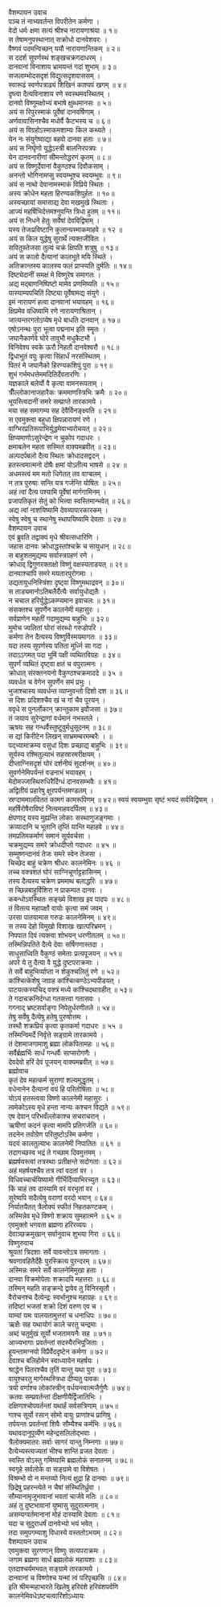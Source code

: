 वैशम्पायन उवाच  
पञ्च तं नाभ्यवर्तन्त विपरीतेन कर्मणा ।  
वेदो धर्मः क्षमा सत्यं श्रीश्च नारायणाश्रया ॥ १॥  
स तेषामनुपस्थानात् सक्रोधो दानवेशवरः ।  
वैष्णवं पदमन्विच्छन् ययौ नारायणान्तिकम् ॥ २॥  
स ददर्श सुपर्णस्थं शङ्खचक्रगदाधरम् ।  
दानवानां विनाशाय भ्रामयन्तं गदां शुभाम् ॥ ३॥  
सजलाम्भोदसदृशं विद्युत्सदृशवाससम् ।  
स्वारूढं स्वर्णपत्राढ्यं शिखिनं काश्यपं खगम् ॥ ४॥  
दृष्त्वा दैत्यविनाशाय रणे स्वस्थमवस्थितम् ।  
दानवो विष्णुमक्षोभ्यं बभाषे क्षुब्धमानसः ॥ ५॥  
अयं स रिपुरस्माकं पूर्वेषां दानवर्षिणाम् ।  
अर्णवावासिनश्चैव मधोर्वै कैटभस्य च ॥ ६॥  
अयं स विग्रहोऽस्माकमशाम्यः किल कथ्यते ।  
येन नः संयुगेष्वाद्या बहवो दानवा हताः ॥ ७॥  
अयं स निर्घृणो युद्धेऽस्त्री बालनिरपत्रपः ।  
येन दानवनारीणां सीमन्तोद्धरणं कृतम् ॥ ८॥  
अयं स विष्णुर्देवानां वैकुण्ठश्च दिवौकसाम् ।  
अनन्तो भोगिनामप्सु स्वयम्भूश्च स्वयम्भुवः ॥ ९॥  
अयं स नाथो देवानामस्माकं विप्रिये स्थितः ।  
अस्य क्रोधेन महता हिरण्यकशिपुर्हतः ॥ १०॥  
अस्यच्छायां समासाद्य देवा मखमुखे स्थिताः ।  
आज्यं महर्षिभिर्दत्तमश्नुवन्ति त्रिधा हुतम् ॥ ११॥  
अयं स निधने हेतुः सर्वेषां देवविद्विषाम् ।  
यस्य तेजःप्रविष्टानि कुलान्यस्माकमाहवे ॥ १२ ॥  
अयं स किल युद्धेषु सुरार्थे त्यक्तजीवितः ।  
सवितुस्तेजसा तुल्यं चक्रं क्षिपति शत्रुषु ॥ १३॥  
अयं स कालो दैत्यानां कालभूते मयि स्थिते ।  
अतिक्रान्तस्य कालस्य फलं प्राप्स्यति दुर्मतिः ॥ १४॥  
दिष्ट्येदानीं समक्षं मे विष्णुरेष समागतः ।  
अद्य मद्‌बाणनिष्पिष्टो मामेव प्रणमिष्यति ॥ १५॥  
यास्याम्यपचितिं दिष्ट्या पूर्वेषामद्य संयुगे ।  
इमं नारायणं हत्वा दानवानां भयावहम् ॥ १६॥  
क्षिप्रमेव वधिष्यामि रणे नारायणाश्रितान् ।  
जात्यन्तरगतोऽप्येष मृधे बाधति दानवान् ॥ १७॥  
एषोऽनन्थः पुरा भूत्वा पद्मनाभ इति स्मॄतः ।  
जघानैकार्णवे घोरे तावुभौ मधुकैटभौ ।  
विनिवेश्य स्वके ऊरौ निहतौ दानवेश्वरौ ॥ १८॥  
द्विधाभूतं वपुः कृत्वा सिंहार्धं नरसंस्थितम् ।  
पितरं मे जघानैको हिरण्यकशिपुं पुरा ॥ १९॥  
शुभं गर्भमधत्तेममदितिर्देवतारणिः ।  
यज्ञकाले बलेर्यो वै कृत्वा वामनरूपताम् ।  
त्रीँल्लोकानाजहारैकः क्रममाणस्त्रिभिः क्रमैः ॥ २०॥  
भूयस्त्विदानीं समरे सम्प्राप्ते तारकामये ।  
मया सह समागम्य सह देवैर्विनङ्‌क्ष्यति ॥ २१॥  
स एवमुक्त्वा बहुधा क्षिपन्नारायणं रणे ।  
वाग्भिरप्रतिरूपाभिर्युद्धमेवाभ्यरोचयत् ॥ २२॥  
क्षिप्यमाणोऽसुरेन्द्रेण न चुकोप गदाधरः ।  
क्षमाबलेन महता सस्मितं वाक्यमब्रवीत् ॥ २३॥  
अल्पदर्पबलो दैत्य स्थितः क्रोधादसद्वदन् ।  
हतस्त्वमात्मनो दोषैः क्षमां योऽतीत्य भाषसे ॥ २४ ॥  
अधमस्त्वं मम मतो धिगेतत् तव वाग्बलम् ।  
न तत्र पुरुषाः सन्ति यत्र गर्जन्ति योषितः ॥ २५॥  
अहं त्वां दैत्य पश्यामि पूर्वेषां मार्गगामिनम् ।  
प्रजापतिकृतं सेतुं को भित्त्वा स्वस्तिमान्भवेत् ॥ २६॥  
अद्य त्वां नाशयिष्यामि देवव्यापारकारकम् ।  
स्वेषु स्वेषु च स्थानेषु स्थापयिष्यामि देवताः ॥ २७॥  
वैशम्पायन उवाच  
एवं ब्रुवति तद्वाक्यं मृधे श्रीवत्सधारिणि ।  
जहास दानवः क्रोधाद्धस्तांश्चक्रे च सायुधान् ॥ २८॥  
स बाहुशतमुद्यम्य सर्वास्त्रग्रहणं रणे ।  
क्रोधाद् द्विगुणरक्ताक्षो विष्णुं वक्षस्यताडयत् ॥ २९॥  
दानवाश्चापि समरे मयतारपुरोगमाः ।  
उद्यतायुधनिस्त्रिंशा दृष्ट्‌वा विष्णुमथाद्रवन् ॥ ३०॥  
स ताड्यमानोऽतिबलैर्दैत्यैः सर्वायुधोद्यतैः ।  
न चचाल हरिर्युद्धेऽकम्प्यमान इवाचलः ॥ ३१॥  
संसक्तश्च सुपर्णेन कालनेमी महासुरः ।  
सर्वप्राणेन महतीं गदामुद्यम्य बाहुभिः ॥ ३२॥  
मुमोच ज्वलितां घोरां संरब्धो गरुडोपरि ।  
कर्मणा तेन दैत्यस्य विष्णुर्विस्मयमागतः ॥ ३३॥  
यदा तस्य सुपर्णस्य पतिता मूर्ध्नि सा गदा ।  
तदाऽऽगमत् पदा भूमिं पक्षी व्यथितविग्रहः ॥ ३४॥  
सुपर्णं व्यथितं दृष्ट्‌वा क्षतं च वपुरात्मनः ।  
क्रोधात् संरक्तनयनो वैकुण्ठश्चक्रमाददे ॥ ३५ ॥  
व्यवर्धत च वेगेन सुपर्णेन समं प्रभुः ।  
भुजाश्चास्य व्यवर्धन्त व्याप्नुवन्तो दिशो दश ॥ ३६॥  
स दिशः प्रदिशश्चैव खं च गां चैव पूरयन् ।  
ववृधे स पुनर्लोकान् क्रान्तुकाम इवौजसा ॥ ३७॥  
तं जयाय सुरेन्द्राणां वर्धमानं नभस्तले ।  
ऋषयः सह गन्धर्वैस्तुष्टुवुर्मधुसूदनम् ॥ ३८॥  
स द्यां किरीटेन लिखन् साभ्रमम्बरमम्बरैः । ॥  
पद्‌भ्यामाक्रम्य वसुधां दिशः प्रच्छाद्य बाहुभिः ॥ ३९॥  
सूर्यस्य रश्मितुल्याभं सहस्रारमरीक्षयम् ।  
दीप्ताग्निसदृशं घोरं दर्शनीयं सुदर्शनम् ॥ ४०॥  
सुवर्णनेमिपर्यन्तं वज्रनाभं भयावहम् ।  
मेदोमज्जास्थिरुधिरैर्दिग्धं दानवसम्भवैः ॥ ४१॥  
अद्वितीयं प्रहारेषु क्षुरपर्यन्तमण्डलम् ।  
स्रग्दाममालविततं कामगं कामरूपिणम् ॥ ४२॥
स्वयं स्वयम्भुवा सृष्टं भयदं सर्वविद्विषाम् ।  
महर्षिरोषैराविष्टं नित्यमाहवदर्पितम् ॥ ४३॥  
क्षेपणाद् यस्य मुह्यन्ति लोकाः सस्थाणुजङ्‌गमाः ।  
क्रव्यादानि च भूतानि तृप्तिं यान्ति महाहवे ॥ ४४॥  
तमप्रतिमकर्माणं समानं सूर्यवर्चसा ।  
चक्रमुद्यम्य समरे क्रोधदीप्तो गदाधरः ॥ ४५ ॥  
सम्मुष्णन्दानवं तेजः समरे स्वेन तेजसा ।  
चिच्छेद बाहुं चक्रेण श्रीधरः कालनेमिनः ॥ ४६ ॥  
तच्च वक्त्रशतं घोरं साग्निचूर्णाट्टहासिनम् ।  
तस्य दैत्यस्य चक्रेण प्रममाथ बलाद्धरिः ॥ ४७॥  
स च्छिन्नबाहुर्विशिरा न प्राकम्पत दानवः ।  
कबन्धोऽवस्थितः सङ्ख्ये विशाख इव पादपः ॥ ४८॥  
तं वितत्य महापक्षौ वायोः कृत्वा समं जवम् ।  
उरसा पातयामास गरुडः कालनेमिनम् ॥ ४९॥  
स तस्य देहो विमुखो विशाखः खात्परिभ्रमन् ।  
निपपात दिवं त्यक्त्वा शोभयन् धरणीतलम् ॥ ५०॥  
तस्मिन्निपतिते दैत्ये देवाः सर्षिगणास्तदा ।  
साधुसाध्विति वैकुण्ठं समेताः प्रत्यपूजयन् ॥ ५१॥  
अपरे ये तु दैत्या वै युद्धे दुष्टपराक्रमाः ।  
ते सर्वे बाहुभिर्व्याप्ता न शेकुश्चलितुं रणे ॥ ५२॥  
कांश्चित्केशेषु जग्राह कांश्चित्कण्ठेऽभ्यपीडयत् ।  
पाटयत्कस्यचिद् वक्त्रं मध्ये कांश्चिदथाग्रहीत् ॥ ५३॥  
ते गदाचक्रनिर्दग्धा गतसत्त्वा गतासवः ।  
गगनाद्‌ भ्रष्टसर्वाङ्‌गा निपेतुर्धरणीतले ॥ ५४॥  
तेषु सर्वेषु दैत्येषु हतेषु पुरुषोत्तमः ।  
तस्थौ शक्रप्रियं कृत्वा कृतकर्मा गदाधरः ॥ ५५ ॥  
तस्मिन्विमर्दे निर्वृत्ते सङ्ग्रामे तारकामये ।  
तं देशमाजगामाशु ब्रह्मा लोकपितामहः ॥ ५६॥  
सर्वैर्ब्रह्मर्भिः सार्धं गन्धर्वैः साप्सरोगणैः ।  
देवदेवो हरिं देवं पूजयन् वाक्यमब्रवीत् ॥ ५७॥  
ब्रह्मोवाच  
कृतं देव महत्कर्म सुराणां शल्यमुद्धृतम् ।  
वधेनानेन दैत्यानां वयं हि परितोषिताः ॥ ५८॥  
योऽयं हतस्त्वया विष्णो कालनेमी महासुरः ।  
त्वमेकोऽस्य मृधे हन्ता नान्यः कश्चन विद्यते ॥ ५९॥  
एष देवान् परिभवँल्लोकाश्च सचराचरान् ।  
ऋषीणां कदनं कृत्वा मामपि प्रतिगर्जति ॥ ६०॥  
तदनेन तवोग्रेण परितुष्टोऽस्मि कर्मणा ।  
यदयं कालतुल्याभः कालनेमी निपातितः ॥ ६१ ॥  
तदागच्छस्व भद्रं ते गच्छाम दिवमुत्तमम् ।  
ब्रह्मर्षयस्त्वां तत्रस्थाः प्रतीक्षन्ते सदोगताः ॥ ६२॥  
अहं महर्षयश्चैव तत्र त्वां वदतां वर ।  
विधिवच्चार्चयिष्यामो गीर्भिर्दिव्याभिरच्युत ॥ ६३॥  
किं चाहं तव दास्यामि वरं वरभृतां वर ।  
सुरेष्वपि सदैत्येषु वराणां वरदो भवान् ॥ ६४॥  
निर्यातयैतत् त्रैलोक्यं स्फीतं निहतकण्टकम् ।  
अस्मिन्नेव मृधे विष्णो शक्राय सुमहात्मने ॥ ६५ ॥  
एवमुक्तो भगवता ब्रह्मणा हरिरव्ययः ।  
देवाञ्छक्रमुखान् सर्वानुवाच शुभया गिरा ॥ ६६॥  
विष्णुरुवाच  
श्रूयतां त्रिदशाः सर्वे यावन्तोऽत्र समागताः ।  
श्रवणावहितैर्देहैः पुरस्क्रित्य पुरन्दरम् ॥ ६७॥  
अस्मिन्नः समरे सर्वे कालनेमिमुखा हताः ।  
दानवा विक्रमोपेताः शक्रादपि महत्तराः ॥ ६८॥  
तस्मिन् महति सङ्क्रन्दे द्वावेव तु विनिस्सृतौ ।  
वैरोचनश्च दैत्येन्द्रः स्वर्भानुश्च महाग्रहः ॥ ६९॥  
तदिष्टां भजतां शक्रो दिशं वरुण एव च ।  
याम्यां यमः पालयतामुत्तरां च धनाधिपः ॥ ७०॥  
ऋक्षैः सह यथायोगं काले चरतु चन्द्रमाः ।  
अब्दं चतुर्मुखं सूर्यो भजतामयनैः सह ॥ ७१॥  
आज्यभागाः प्रवर्तन्तां सदस्यैरभिपूजिताः ।  
हूयन्तामग्नयो विप्रैर्वेददृष्टेन कर्मणा ॥ ७२॥  
देवाश्च बलिहोमेन स्वाध्यायेन महर्षयः ।  
श्राद्धेन पितरश्चैव तृतिं यान्तु यथा पुरा ॥ ७३॥  
वायुश्चरतु मार्गस्थस्त्रिधा दीप्यतु पावकः ।  
त्रयो वर्णाश्च लोकांस्त्रीन् वर्धयन्त्वात्मजैर्गुणैः ॥ ७४॥  
क्रतवः सम्प्रवर्तन्तां दीक्षणीयैर्द्विजातिभिः ।  
दक्षिणाश्चोपवर्तन्तां यथार्हं सर्वसत्रिणाम् ॥ ७५॥  
गाश्च सूर्यो रसान् सोमो वायुः प्राणांश्च प्राणिषु ।  
तर्पयन्तः प्रवर्तन्तां शिवैः सौम्यैश्च कर्मभिः ॥ ७६॥  
यथावदानुपूर्व्येण महेन्द्रसलिलोद्‌भवाः ।  
त्रैलोक्यमातरः सर्वाः सागरं यान्तु निम्नगाः ॥ ७७॥  
दैत्येभ्यस्त्यज्यतां भीश्च शान्तिं व्रजत देवताः ।  
स्वस्ति वोऽस्तु गमिष्यामि ब्रह्मलोकं सनातनम् ॥ ७८॥  
स्वगृहे सर्वलोके वा सङ्ग्रामे वा विशेषतः ।  
विश्रम्भो वो न मन्तव्यो नित्यं क्षुद्रा हि दानवाः ॥ ७९॥  
छिद्रेषु प्रहरन्त्येते न चैषां संस्थितिर्ध्रुवा ।  
सौम्यानामृजुभावानां भवतां चार्जवे मतिः ॥ ८०॥  
अहं तु दुष्टभावानां युष्मासु सुदुरात्मनाम् ।  
असम्यग्वर्तमानानां मोहं दास्यामि देवताः ॥ ८१॥  
यदा च सुदुराधर्षं दानवेभ्यो भयं भवेत् ।  
तदा समुपगम्याशु विधास्ये वस्ततोऽभयम् ॥ ८२॥  
वैशम्पायन उवाच  
एवमुक्त्वा सुरगणान् विष्णुः सत्यपराक्रमः ।  
जगाम ब्रह्मणा सार्धं ब्रह्मलोकं महायशाः ॥ ८३॥  
एतदाश्चर्यमभवत् सङ्ग्रामे तारकामये ।  
दानवानां च विष्णोश्च यन्मां त्वं परिपृच्छसि ॥ ८४॥  
इति श्रीमन्महाभारते खिलेषु हरिवंशे हरिवंशपर्वणि  
कालनेमिवधेऽष्टचत्वारिंशोऽध्यायः
